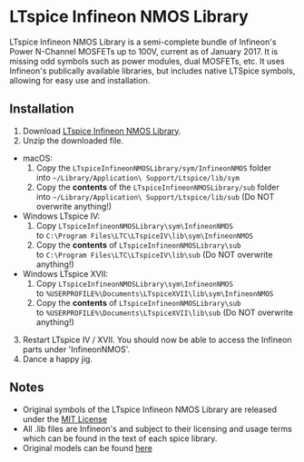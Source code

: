 LTspice Infineon NMOS Library
===========================
LTspice Infineon NMOS Library is a semi-complete bundle of Infineon's Power N-Channel MOSFETs up to 100V, current as of January 2017.
It is missing odd symbols such as power modules, dual MOSFETs, etc.
It uses Infineon's publically available libraries, but includes native LTSpice symbols, allowing for easy use and installation.

Installation
--------------
1. Download [LTspice Infineon NMOS Library](https://github.com/metacollin/LTspiceInfineonNMOSLibrary/archive/master.zip).
2. Unzip the downloaded file.
  * macOS:
      1. Copy the `LTspiceInfineonNMOSLibrary/sym/InfineonNMOS` folder  
         into `~/Library/Application\ Support/Ltspice/lib/sym`
      2. Copy the **contents** of the `LTspiceInfineonNMOSLibrary/sub` folder  
         into `~/Library/Application\ Support/Ltspice/lib/sub` (Do NOT overwrite anything!)
  * Windows LTspice IV:
      1. Copy `LTspiceInfineonNMOSLibrary\sym\InfineonNMOS`  
         to `C:\Program Files\LTC\LTspiceIV\lib\sym\InfineonNMOS`
      2. Copy the **contents** of `LTspiceInfineonNMOSLibrary\sub`   
         to `C:\Program Files\LTC\LTspiceIV\lib\sub` (Do NOT overwrite anything!)
  * Windows LTspice XVII:
      1. Copy `LTspiceInfineonNMOSLibrary\sym\InfineonNMOS`  
         to `%USERPROFILE%\Documents\LTspiceXVII\lib\sym\InfineonNMOS`
      2. Copy the **contents** of `LTspiceInfineonNMOSLibrary\sub`   
         to `%USERPROFILE%\Documents\LTspiceXVII\lib\sub` (Do NOT overwrite anything!)
3. Restart LTspice IV / XVII. You should now be able to access the Infineon parts under 'InfineonNMOS'.
4. Dance a happy jig.

Notes
-----------------------
- Original symbols of the LTspice Infineon NMOS Library are released under the [MIT License](LICENSE.txt)
- All .lib files are Infineon's and subject to their licensing and usage terms which can be found in the text of each spice library.
- Original models can be found [here](https://www.infineon.com/cms/en/product/power/power-mosfet/channel.html?channel=db3a304319c6f18c011a14e5341b25f1#ispnTab5)
